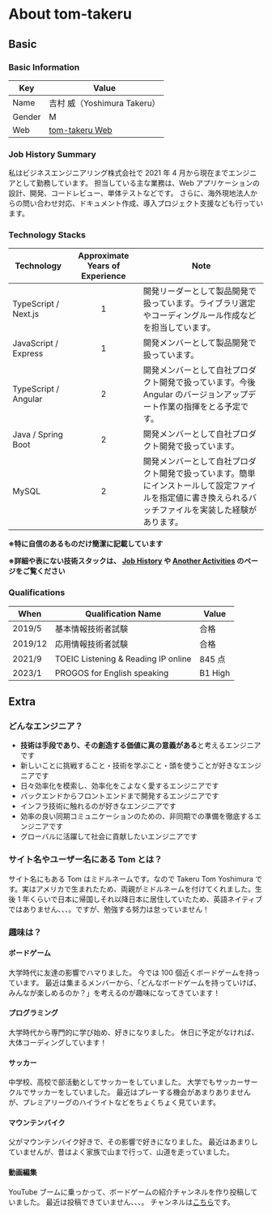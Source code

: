# About tom-takeru

## Basic

### Basic Information

| Key    | Value                                                         |
| ------ | ------------------------------------------------------------- |
| Name   | 吉村 威（Yoshimura Takeru）                                   |
| Gender | M                                                             |
| Web    | [tom-takeru Web](https://job-history-introduction.vercel.app) |

### Job History Summary

私はビジネスエンジニアリング株式会社で 2021 年 4 月から現在までエンジニアとして勤務しています。
担当している主な業務は、Web アプリケーションの設計、開発、コードレビュー、単体テストなどです。
さらに、海外現地法人からの問い合わせ対応、ドキュメント作成、導入プロジェクト支援なども行っています。

### Technology Stacks

| Technology           | Approximate Years of Experience | Note                                                                                                                                                   |
| -------------------- | :-----------------------------: | ------------------------------------------------------------------------------------------------------------------------------------------------------ |
| TypeScript / Next.js |                1                | 開発リーダーとして製品開発で扱っています。ライブラリ選定やコーディングルール作成などを担当しています。                                                 |
| JavaScript / Express |                1                | 開発メンバーとして製品開発で扱っています。                                                                                                             |
| TypeScript / Angular |                2                | 開発メンバーとして自社プロダクト開発で扱っています。今後 Angular のバージョンアップデート作業の指揮をとる予定です。                                    |
| Java / Spring Boot   |                2                | 開発メンバーとして自社プロダクト開発で扱っています。                                                                                                   |
| MySQL                |                2                | 開発メンバーとして自社プロダクト開発で扱っています。簡単にインストールして設定ファイルを指定値に書き換えられるバッチファイルを実装した経験があります。 |

**※特に自信のあるものだけ簡潔に記載しています**

**※詳細や表にない技術スタックは、 [Job History](https://job-history-introduction.vercel.app/jobHistory) や [Another Activities](https://job-history-introduction.vercel.app/anotherActivities) のページをご覧ください**

### Qualifications

| When    | Qualification Name                  | Value   |
| ------- | ----------------------------------- | ------- |
| 2019/5  | 基本情報技術者試験                  | 合格    |
| 2019/12 | 応用情報技術者試験                  | 合格    |
| 2021/9  | TOEIC Listening & Reading IP online | 845 点  |
| 2023/1  | PROGOS for English speaking         | B1 High |

## Extra

### どんなエンジニア？

- **技術は手段であり、その創造する価値に真の意義がある**と考えるエンジニアです
- 新しいことに挑戦すること・技術を学ぶこと・頭を使うことが好きなエンジニアです
- 日々効率化を模索し、効率化をこよなく愛するエンジニアです
- バックエンドからフロントエンドまで開発するエンジニアです
- インフラ技術に触れるのが好きなエンジニアです
- 効率の良い同期コミュニケーションのための、非同期での準備を徹底するエンジニアです
- グローバルに活躍して社会に貢献したいエンジニアです

### サイト名やユーザー名にある Tom とは？

サイト名にもある Tom はミドルネームです。なので Takeru Tom Yoshimura です。実はアメリカで生まれたため、両親がミドルネームを付けてくれました。生後 1 年くらいで日本に帰国しそれ以降日本に居住していたため、英語ネイティブではありません、、、。ですが、勉強する努力は怠っていません！

### 趣味は？

#### ボードゲーム

大学時代に友達の影響でハマりました。
今では 100 個近くボードゲームを持っています。
最近は集まるメンバーから、「どんなボードゲームを持っていけば、みんなが楽しめるのか？」を考えるのが趣味になってきています！

#### プログラミング

大学時代から専門的に学び始め、好きになりました。
休日に予定がなければ、大体コーディングしています！

#### サッカー

中学校、高校で部活動としてサッカーをしていました。
大学でもサッカーサークルでサッカーをしていました。
最近はプレーする機会があまりありませんが、プレミアリーグのハイライトなどをちょくちょく見ています。

#### マウンテンバイク

父がマウンテンバイク好きで、その影響で好きになりました。
最近はあまりしていませんが、昔はよく家族で山まで行って、山道を走っていました。

#### 動画編集

YouTube ブームに乗っかって、ボードゲームの紹介チャンネルを作り投稿していました。
最近は投稿できていません、、、。
チャンネルは[こちら](https://www.youtube.com/@jacob-borad-game)です。
